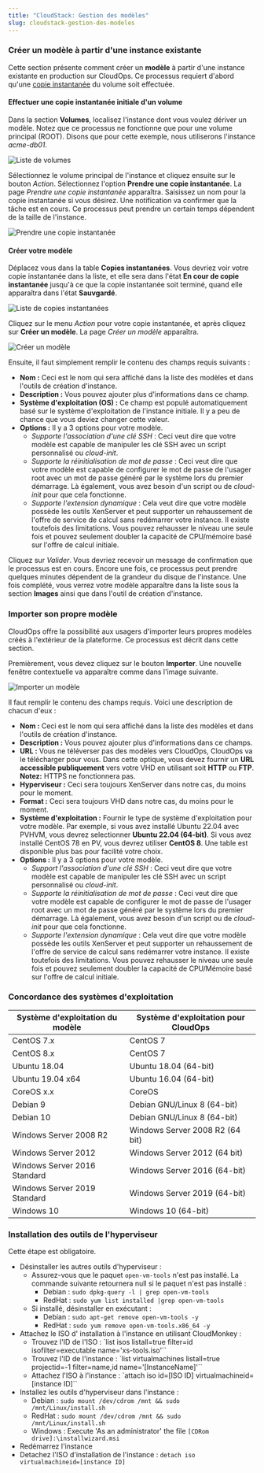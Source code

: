```yaml
---
title: "CloudStack: Gestion des modèles"
slug: cloudstack-gestion-des-modeles
---
```



### Créer un modèle à partir d'une instance existante

Cette section présente comment créer un **modèle** à partir d'une instance existante en production sur CloudOps. Ce processus requiert d'abord qu'une [copie instantanée](working-with-snapshots.md) du volume soit effectuée.

#### Effectuer une copie instantanée initiale d'un volume

Dans la section **Volumes**, localisez l'instance dont vous voulez dériver un modèle. Notez que ce processus ne fonctionne que pour une volume principal (ROOT). Disons que pour cette exemple, nous utiliserons l'instance *acme-db01*.

![Liste de volumes](/assets/working-with-instance-templates-fr-1.png)

Sélectionnez le volume principal de l'instance et cliquez ensuite sur le bouton *Action*. Sélectionnez l'option **Prendre une copie instantanée**.  La page *Prendre une copie instantanée* apparaîtra.  Saisissez un nom pour la copie instantanée si vous désirez.  Une notification va confirmer que la tâche est en cours.  Ce processus peut prendre un certain temps dépendent de la taille de l'instance.

![Prendre une copie instantanée](/assets/working-with-instance-templates-fr-2.png)

#### Créer votre modèle

Déplacez vous dans la table **Copies instantanées**. Vous devriez voir votre copie instantanée dans la liste, et elle sera dans l'état **En cour de copie instantanée** jusqu'à ce que la copie instantanée soit terminé, quand elle apparaîtra dans l'état **Sauvgardé**.

![Liste de copies instantanées](/assets/working-with-instance-templates-fr-4.png)

Cliquez sur le menu *Action* pour votre copie instantanée, et après cliquez sur **Créer un modèle**. La page *Créer un modèle* apparaîtra.

![Créer un modèle](/assets/working-with-instance-templates-fr-5.png)

Ensuite, il faut simplement remplir le contenu des champs requis suivants :

- **Nom :** Ceci est le nom qui sera affiché dans la liste des modèles et dans l'outils de création d'instance.
- **Description :** Vous pouvez ajouter plus d'informations dans ce champ.
- **Système d'exploitation (OS) :** Ce champ est populé automatiquement basé sur le système d'exploitation de l'instance initiale. Il y a peu de chance que vous deviez changer cette valeur.
- **Options :** Il y a 3 options pour votre modèle.
   - *Supporte l'association d'une clé SSH* : Ceci veut dire que votre modèle est capable de manipuler les clé SSH avec un script personnalisé ou *cloud-init*.
   - *Supporte la réinitialisation de mot de passe* : Ceci veut dire que votre modèle est capable de configurer le mot de passe de l'usager root avec un mot de passe généré par le système lors du premier démarrage. Là également, vous avez besoin d'un script ou de *cloud-init* pour que cela fonctionne.
   - *Supporte l'extension dynamique* : Cela veut dire que votre modèle possède les outils XenServer et peut supporter un rehaussement de l'offre de service de calcul sans redémarrer votre instance. Il existe toutefois des limitations. Vous pouvez rehausser le niveau une seule fois et pouvez seulement doubler la capacité de CPU/mémoire basé sur l'offre de calcul initiale.

Cliquez sur *Valider*. Vous devriez recevoir un message de confirmation que le processus est en cours. Encore une fois, ce processus peut prendre quelques minutes dépendent de la grandeur du disque de l'instance. Une fois complété, vous verrez votre modèle apparaître dans la liste sous la section **Images** ainsi que dans l'outil de création d'instance.

### Importer son propre modèle

CloudOps offre la possibilité aux usagers d'importer leurs propres modèles créés à l'extérieur de la plateforme. Ce processus est décrit dans cette section.

Premièrement, vous devez cliquez sur le bouton **Importer**. Une nouvelle fenêtre contextuelle va apparaître comme dans l'image suivante.

![Importer un modèle](/assets/working-with-instance-templates-fr-6.png)

Il faut remplir le contenu des champs requis. Voici une description de chacun d'eux :

- **Nom :** Ceci est le nom qui sera affiché dans la liste des modèles et dans l'outils de création d'instance.
- **Description :** Vous pouvez ajouter plus d'informations dans ce champs.
- **URL :** Vous ne téléverser pas des modèles vers CloudOps, CloudOps va le télécharger pour vous. Dans cette optique, vous devez fournir un **URL accessible publiquement** vers votre VHD en utilisant soit **HTTP** ou **FTP**. **Notez:** HTTPS ne fonctionnera pas.
- **Hyperviseur :** Ceci sera toujours XenServer dans notre cas, du moins pour le moment.
- **Format :** Ceci sera toujours VHD dans notre cas, du moins pour le moment.
- **Système d'exploitation :** Fournir le type de système d'exploitation pour votre modèle. Par exemple, si vous avez installé Ubuntu 22.04 avec PVHVM, vous devrez selectionner **Ubuntu 22.04 (64-bit)**. Si vous avez installé CentOS 78 en PV, vous devrez utiliser **CentOS 8**. Une table est disponible plus bas pour facilité votre choix.
- **Options :** Il y a 3 options pour votre modèle.
   - *Support l'association d'une clé SSH* : Ceci veut dire que votre modèle est capable de manipuler les clé SSH avec un script personnalisé ou *cloud-init*.
   - *Supporte la réinitialisation de mot de passe* : Ceci veut dire que votre modèle est capable de configurer le mot de passe de l'usager root avec un mot de passe généré par le système lors du premier démarrage. Là également, vous avez besoin d'un script ou de *cloud-init* pour que cela fonctionne.
   - *Supporte l'extension dynamique* : Cela veut dire que votre modèle possède les outils XenServer et peut supporter un rehaussement de l'offre de service de calcul sans redémarrer votre instance. Il existe toutefois des limitations. Vous pouvez rehausser le niveau une seule fois et pouvez seulement doubler la capacité de CPU/Mémoire basé sur l'offre de calcul initiale.

### Concordance des systèmes d'exploitation

| Système d'exploitation du modèle | Système d'exploitation pour CloudOps |
| --- | --- |
| CentOS 7.x | CentOS 7 |
| CentOS 8.x | CentOS 7 |
| Ubuntu 18.04 | Ubuntu 18.04 (64-bit) |
| Ubuntu 19.04 x64 | Ubuntu 16.04 (64-bit) |
| CoreOS x.x | CoreOS
| Debian 9 | Debian GNU/Linux 8 (64-bit) |
| Debian 10 | Debian GNU/Linux 8 (64-bit) |
| Windows Server 2008 R2 | Windows Server 2008 R2 (64 bit) |
| Windows Server 2012 | Windows Server 2012 (64 bit) |
| Windows Server 2016 Standard | Windows Server 2016 (64-bit) |
| Windows Server 2019 Standard | Windows Server 2019 (64-bit) |
| Windows 10 | Windows 10 (64-bit) |

### Installation des outils de l'hyperviseur

Cette étape est obligatoire.

- Désinstaller les autres outils d'hyperviseur :
   - Assurez-vous que le paquet `open-vm-tools` n'est pas installé. La commande suivante retournera null si le paquet n'est pas installé :
      - Debian : `sudo dpkg-query -l | grep open-vm-tools`
      - RedHat : `sudo yum list installed |grep open-vm-tools`
   - Si installé, désinstaller en exécutant  :
      - Debian : `sudo apt-get remove open-vm-tools -y`
      - RedHat : `sudo yum remove open-vm-tools.x86_64 -y`
- Attachez le ISO d' installation à l'instance en utilisant CloudMonkey :
   - Trouvez l'ID de l'ISO : `list isos listall=true filter=id isofilter=executable name='xs-tools.iso'``
   - Trouvez l'ID de l'instance : `list virtualmachines listall=true projectid=-1 filter=name,id name='[InstanceName]'``
   - Attachez l'ISO à l'instance : `attach iso id=[ISO ID] virtualmachineid=[instance ID]``
- Installez les outils d'hyperviseur dans l'instance :
   - Debian : `sudo mount /dev/cdrom /mnt && sudo /mnt/Linux/install.sh`
   - RedHat : `sudo mount /dev/cdrom /mnt && sudo /mnt/Linux/install.sh`
   - Windows : Execute 'As an administrator' the file `[CDRom drive]:\installwizard.msi`
- Redémarrez l'instance
- Detachez l'ISO d'installation de l'instance : `detach iso virtualmachineid=[instance ID]`
